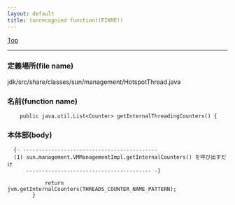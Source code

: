```yaml
---
layout: default
title: (unrecognied function)(FIXME!)
---
```

[Top](../index.html)

--- 
### 定義場所(file name)
jdk/src/share/classes/sun/management/HotspotThread.java

### 名前(function name)
```
    public java.util.List<Counter> getInternalThreadingCounters() {
```

### 本体部(body)
```
  {- -------------------------------------------
  (1) sun.management.VMManagementImpl.getInternalCounters() を呼び出すだけ
      ---------------------------------------- -}

	        return jvm.getInternalCounters(THREADS_COUNTER_NAME_PATTERN);
	    }
	
```


